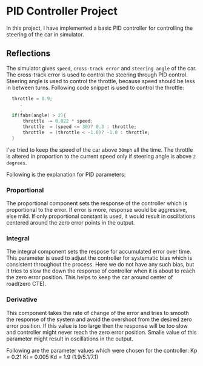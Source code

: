 # PID Controller Project

In this project, I have implemented a basic PID controller for controlling the steering of the car in simulator.

## Reflections

The simulator gives `speed`, `cross-track error` and `steering angle` of the car. The cross-track error is used to control the steering through PID control. Steering angle is used to control the throttle, because speed should be less in between turns. Following code snippet is used to control the throttle:

```c
  throttle = 0.9;
     .
     .
  if(fabs(angle) > 2){
      throttle -= 0.022 * speed;
      throttle  = (speed <= 30)? 0.3 : throttle;
      throttle  = (throttle < -1.0)? -1.0 : throttle;
  }
```
I've tried to keep the speed of the car above `30mph` all the time. The throttle is altered in proportion to the current speed only if steering angle is above `2 degrees`.

Following is the explanation for PID parameters:
### Proportional
The proportional component sets the response of the controller which is proportional to the error. If error is more, response would be aggressive, else mild. If only proportional constant is used, it would result in oscillations centered around the zero error points in the output.

### Integral
The integral component sets the respose for accumulated error over time. This parameter is used to adjust the controller for systematic bias which is consistent throughout the process. Here we do not have any such bias, but it tries to slow the down the response of controller when it is about to reach the zero error position. This helps to keep the car around center of road(zero CTE).

### Derivative
This component takes the rate of change of the error and tries to smooth the response of the system and avoid the overshoot from the desired zero error position. If this value is too large then the response will be too slow and controller might never reach the zero error position. Smalle value of this parameter might result in oscillations in the output.

Following are the parameter values which were chosen for the controller:
Kp = 0.21
Ki = 0.005
Kd = 1.9 (1.9/5.1/7.1)
